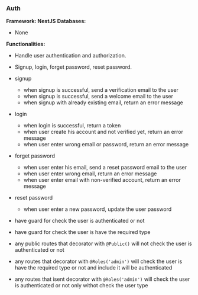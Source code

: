 ### Auth

**Framework: NestJS**
**Databases:**
- None

**Functionalities:**
- Handle user authentication and authorization.
- Signup, login, forget password, reset password.



- signup
    - when signup is successful, send a verification email to the user
    - when signup is successful, send a welcome email to the user
    - when signup with already existing email, return an error message
- login
    - when login is successful, return a token
    - when user create his account and not verified yet, return an error message
    - when user enter wrong email or password, return an error message
- forget password
    - when user enter his email, send a reset password email to the user
    - when user enter wrong email, return an error message
    - when user enter email with non-verified account, return an error message
- reset password
    - when user enter a new password, update the user password


- have guard for check the user is authenticated or not
- have guard for check the user is have the required type
- any public routes that decorator with `@Public()` will not check the user is authenticated or not
- any routes that decorator with `@Roles('admin')` will check the user is have the required type or not and include it will be authenticated
- any routes that isent decorator with `@Roles('admin')` will check the user is authenticated or not only withot check the user type

